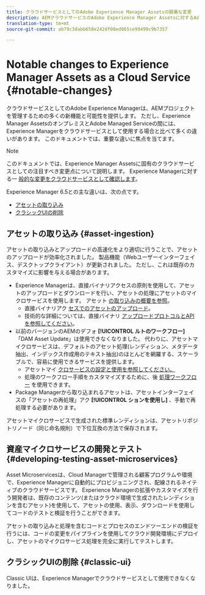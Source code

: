 ```yaml
---
title: クラウドサービスとしてのAdobe Experience Manager Assetsの顕著な変更
description: AEMクラウドサービスのAdobe Experience Manager Assetsに対するAdobe Experience Manager 6.5との比較における顕著な変更。
translation-type: tm+mt
source-git-commit: ab79c3dabb658e242df08ed065ce99499c9b7357

---
```



# Notable changes to Experience Manager Assets as a Cloud Service {#notable-changes}

クラウドサービスとしてのAdobe Experience Managerは、AEMプロジェクトを管理するための多くの新機能と可能性を提供します。 ただし、Experience Manager AssetsのオンプレミスとAdobe Managed Serviceの間には、Experience Managerをクラウドサービスとして使用する場合と比べて多くの違いがあります。 このドキュメントでは、重要な違いに焦点を当てます。

>[!NOTE]
>
>このドキュメントでは、Experience Manager Assetsに固有のクラウドサービスとしての注目すべき変更点について説明します。 Experience Managerに対する一 [般的な変更をクラウドサービスとして確認します](/help/release-notes/aem-cloud-changes.md)。

Experience Manager 6.5との主な違いは、次の点です。

* [アセットの取り込み](#asset-ingestion)
* [クラシックUIの削除](#classic-ui)

## アセットの取り込み {#asset-ingestion}

アセットの取り込みとアップロードの高速化をより適切に行うことで、アセットのアップロードが効率化されました。 製品機能（Webユーザーインターフェイス、デスクトップクライアント）が更新されました。 ただし、これは既存のカスタマイズに影響を与える場合があります。

* Experience Managerは、直接バイナリアクセスの原則を使用して、アセットのアップロードとダウンロードを行い、アセットの処理にアセットのマイクロサービスを使用します。 アセット [の取り込みの概要を参照](/help/assets/asset-microservices-overview.md)。
   * 直接バイナリアク [セスでのアセットのアップロード](/help/assets/asset-microservices-overview.md#asset-upload-with-direct-binary-access)。
   * 技術的な詳細については、直接バイナリ [アップロードプロトコルとAPIを参照してください](/help/assets/developer-reference-material-apis.md#overview-binary-upload)。
* 以前のバージョンのAEMのデフォ **[!UICONTROL ルトのワークフロー]** 「DAM Asset Update」は使用できなくなりました。 代わりに、アセットマイクロサービスは、デフォルトのアセット処理(レンディション、メタデータ抽出、インデックス作成用のテキスト抽出)のほとんどを網羅する、スケーラブルで、容易に使用できるサービスを提供します。
   * アセットマイ [クロサービスの設定と使用を参照してください。](/help/assets/asset-microservices-configure-and-use.md)
   * 処理のワークフロー手順をカスタマイズするために、後 [処理ワークフロー](/help/assets/asset-microservices-configure-and-use.md#post-processing-workflows) を使用できます。
* Package Managerから取り込まれるアセットは、アセットインターフェイスの「アセットの再処理」アク **[!UICONTROL ションを使用し]** 、手動で再処理する必要があります。

アセットマイクロサービスで生成された標準レンディションは、アセットリポジトリノード（同じ命名規則）で下位互換の方法で保存されます。

## 資産マイクロサービスの開発とテスト {#developing-testing-asset-microservices}

Asset Microservicesは、Cloud Managerで管理される顧客プログラムや環境で、Experience Managerに自動的にプロビジョニングされ、配線されるネイティブのクラウドサービスです。 Experience Managerの拡張やカスタマイズを行う開発者は、既存のコンテンツ(またはクラウド環境で生成されたレンディションを含むアセット)を使用して、アセットの使用、表示、ダウンロードを使用してコードのテストと検証を行うことができます。

アセットの取り込みと処理を含むコードとプロセスのエンドツーエンドの検証を行うには、コードの変更をパイプラインを使用してクラウド開発環境にデプロイし、アセットのマイクロサービス処理を完全に実行してテストします。

## クラシックUIの削除 {#classic-ui}

Classic UIは、Experience Managerでクラウドサービスとして使用できなくなりました。
